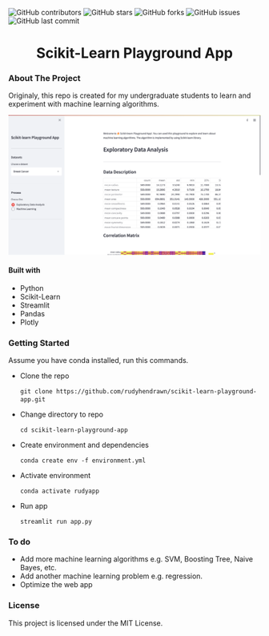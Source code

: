 ![GitHub contributors](https://img.shields.io/github/contributors/rudyhendrawn/scikit-learn-playground-app?style=for-the-badge) ![GitHub stars](https://img.shields.io/github/stars/rudyhendrawn/scikit-learn-playground-app?style=for-the-badge) ![GitHub forks](https://img.shields.io/github/forks/rudyhendrawn/scikit-learn-playground-app?style=for-the-badge) ![GitHub issues](https://img.shields.io/github/issues/rudyhendrawn/scikit-learn-playground-app?style=for-the-badge) ![GitHub last commit](https://img.shields.io/github/last-commit/rudyhendrawn/scikit-learn-playground-app?style=for-the-badge)

<h1 align="center">Scikit-Learn Playground App</h1>

### About The Project
Originaly, this repo is created for my undergraduate students to learn and experiment with machine learning algorithms.

<!-- Insert image-->
![img](images/main_app.png "Front Page")

#### Built with
- Python
- Scikit-Learn
- Streamlit
- Pandas
- Plotly

### Getting Started

Assume you have conda installed, run this commands.

- Clone the repo
    ```
    git clone https://github.com/rudyhendrawn/scikit-learn-playground-app.git
    ```
- Change directory to repo
    
    ```
    cd scikit-learn-playground-app
    ```
- Create environment and dependencies
    ```
    conda create env -f environment.yml
    ```
- Activate environment   
    ```
    conda activate rudyapp
    ```
- Run app
    ```
    streamlit run app.py
    ```
    
### To do
- Add more machine learning algorithms e.g. SVM, Boosting Tree, Naive Bayes, etc.
- Add another machine learning problem e.g. regression.
- Optimize the web app

### License
This project is licensed under the MIT License.
